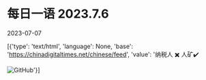 # 每日一语 2023.7.6

2023-07-07

[{'type': 'text/html', 'language': None, 'base': 'https://chinadigitaltimes.net/chinese/feed', 'value': '纳税人 ✖️  人矿✔️

![GitHub](https://chinadigitaltimes.net/chinese/files/2023/07/2023.7.6.2.jpg)'}]